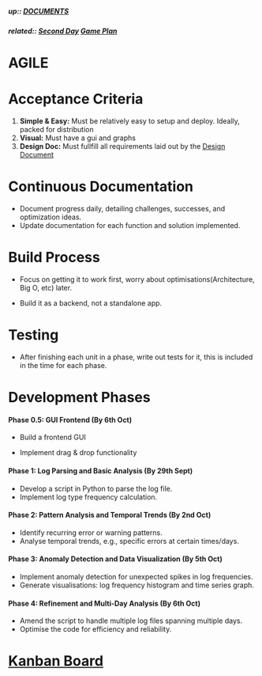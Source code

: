 ##### up:: [DOCUMENTS](../mocs/documents.md)

##### related:: [Second Day](../days/28Sept2023.md) [Game Plan](./game_plan.md)

# AGILE

# Acceptance Criteria

1. **Simple & Easy:** Must be relatively easy to setup and deploy. Ideally, packed for distribution
2. **Visual:** Must have a gui and graphs
3. **Design Doc:** Must fullfill all requirements laid out by the [Design Document](./design_document.md)

# Continuous Documentation

- Document progress daily, detailing challenges, successes, and optimization ideas.
- Update documentation for each function and solution implemented.

# Build Process

- Focus on getting it to work first, worry about optimisations(Architecture, Big O, etc) later.

- Build it as a backend, not a standalone app.

# Testing

- After finishing each unit in a phase, write out tests for it, this is included in the time for each phase.

# Development Phases

#### Phase 0.5: GUI Frontend (By 6th Oct)

- Build a frontend GUI

- Implement drag & drop functionality

#### Phase 1: Log Parsing and Basic Analysis (By 29th Sept)

- Develop a script in Python to parse the log file.
- Implement log type frequency calculation.

#### Phase 2: Pattern Analysis and Temporal Trends (By 2nd Oct)

- Identify recurring error or warning patterns.
- Analyse temporal trends, e.g., specific errors at certain times/days.

#### Phase 3: Anomaly Detection and Data Visualization (By 5th Oct)

- Implement anomaly detection for unexpected spikes in log frequencies.
- Generate visualisations: log frequency histogram and time series graph.

#### Phase 4: Refinement and Multi-Day Analysis (By 6th Oct)

- Amend the script to handle multiple log files spanning multiple days.
- Optimise the code for efficiency and reliability.

# [Kanban Board](https://tree.taiga.io/project/jayfalls-log-analyser/kanban)
